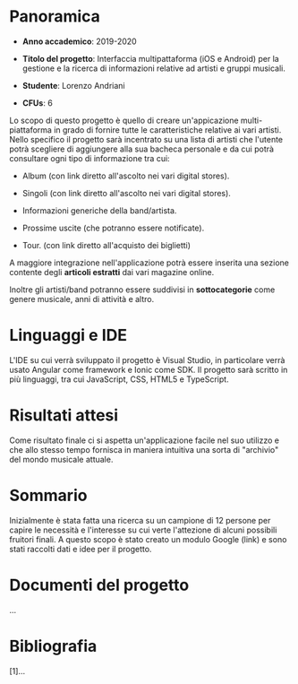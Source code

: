 # Panoramica

- **Anno accademico**: 2019-2020

- **Titolo del progetto**: Interfaccia multipattaforma (iOS e Android) per la gestione e la ricerca di informazioni relative ad artisti e gruppi musicali.

- **Studente**: Lorenzo Andriani

- **CFUs**: 6

Lo scopo di questo progetto è quello di creare un'appicazione multi-piattaforma in grado di fornire tutte le caratteristiche relative ai vari artisti. Nello specifico il progetto sarà incentrato su una lista di artisti che l'utente potrà scegliere di aggiungere alla sua bacheca personale e da cui potrà consultare ogni tipo di informazione tra cui:

- Album (con link diretto all'ascolto nei vari digital stores).

- Singoli (con link diretto all'ascolto nei vari digital stores).

- Informazioni generiche della band/artista.

- Prossime uscite (che potranno essere notificate).

- Tour. (con link diretto all'acquisto dei biglietti)

A maggiore integrazione nell'applicazione potrà essere inserita una sezione contente degli **articoli estratti** dai vari magazine online.

Inoltre gli artisti/band potranno essere suddivisi in **sottocategorie** come genere musicale, anni di attività e altro.

# Linguaggi e IDE

L'IDE su cui verrà sviluppato il progetto è Visual Studio, in particolare verrà usato Angular come framework e Ionic come SDK. Il progetto sarà scritto in più linguaggi, tra cui JavaScript, CSS, HTML5 e TypeScript.


# Risultati attesi

Come risultato finale ci si aspetta un'applicazione facile nel suo utilizzo e che allo stesso tempo fornisca in maniera intuitiva una sorta di "archivio" del mondo musicale attuale. 

# Sommario
  
  Inizialmente è stata fatta una ricerca su un campione di 12 persone per capire le necessità e l'interesse su cui verte l'attezione di alcuni possibili fruitori finali. A questo scopo è stato creato un modulo Google (link) e sono stati raccolti dati e idee per il progetto. 

# Documenti del progetto
  
  ...

# Bibliografia

  

\[1\]...
